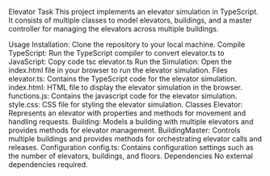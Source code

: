 Elevator Task
This project implements an elevator simulation in TypeScript. It consists of multiple classes to model elevators, buildings, and a master controller for managing the elevators across multiple buildings.

Usage
Installation: Clone the repository to your local machine.
Compile TypeScript: Run the TypeScript compiler to convert elevator.ts to JavaScript:
Copy code
tsc elevator.ts
Run the Simulation: Open the index.html file in your browser to run the elevator simulation.
Files
elevator.ts: Contains the TypeScript code for the elevator simulation.
index.html: HTML file to display the elevator simulation in the browser.
functions.js: Contains the javascript code for the elevator simulation.
style.css: CSS file for styling the elevator simulation.
Classes
Elevator: Represents an elevator with properties and methods for movement and handling requests.
Building: Models a building with multiple elevators and provides methods for elevator management.
BuildingMaster: Controls multiple buildings and provides methods for orchestrating elevator calls and releases.
Configuration
config.ts: Contains configuration settings such as the number of elevators, buildings, and floors.
Dependencies
No external dependencies required.
